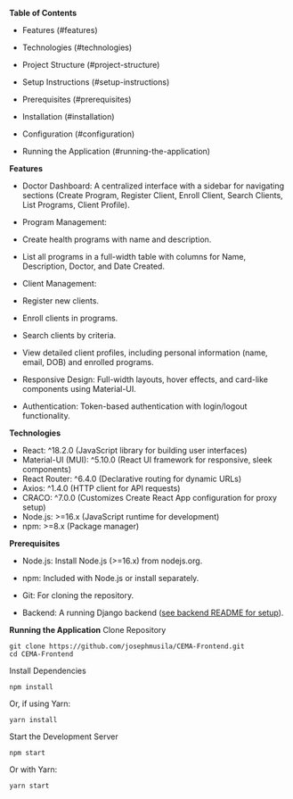**Table of Contents**
- Features (#features)

- Technologies (#technologies)

- Project Structure (#project-structure)

- Setup Instructions (#setup-instructions)
- Prerequisites (#prerequisites)

- Installation (#installation)

- Configuration (#configuration)

- Running the Application (#running-the-application)



**Features**
- Doctor Dashboard: A centralized interface with a sidebar for navigating sections (Create Program, Register Client, Enroll Client, Search Clients, List Programs, Client Profile).

- Program Management:
- Create health programs with name and description.

- List all programs in a full-width table with columns for Name, Description, Doctor, and Date Created.

- Client Management:
- Register new clients.

- Enroll clients in programs.

- Search clients by criteria.

- View detailed client profiles, including personal information (name, email, DOB) and enrolled programs.

- Responsive Design: Full-width layouts, hover effects, and card-like components using Material-UI.

- Authentication: Token-based authentication with login/logout functionality.


**Technologies**
- React: ^18.2.0 (JavaScript library for building user interfaces)
- Material-UI (MUI): ^5.10.0 (React UI framework for responsive, sleek components)
- React Router: ^6.4.0 (Declarative routing for dynamic URLs)
- Axios: ^1.4.0 (HTTP client for API requests)
- CRACO: ^7.0.0 (Customizes Create React App configuration for proxy setup)
- Node.js: >=16.x (JavaScript runtime for development)
- npm: >=8.x (Package manager)

**Prerequisites**
- Node.js: Install Node.js (>=16.x) from nodejs.org.

- npm: Included with Node.js or install separately.

- Git: For cloning the repository.

- Backend: A running Django backend ([see backend README for setup](https://github.com/josephmusila/CEMA-Backend "see backend README for setup")). 

**Running the Application**
Clone Repository

```shell
git clone https://github.com/josephmusila/CEMA-Frontend.git
cd CEMA-Frontend
```
Install Dependencies

```shell
npm install
```

Or, if using Yarn:

```shell
yarn install
```

Start the Development Server

```shell
npm start
```

Or with Yarn:

```shell
yarn start
```






